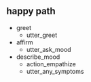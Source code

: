 ## happy path
* greet
  - utter_greet
* affirm
  - utter_ask_mood
* describe_mood
  - action_empathize
  - utter_any_symptoms
